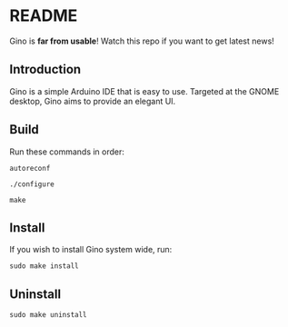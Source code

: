 # README
Gino is **far from usable**! Watch this repo if you want to get latest news!

## Introduction
Gino is a simple Arduino IDE that is easy to use. Targeted at the GNOME desktop, Gino aims to provide an elegant UI.

## Build
Run these commands in order:

`autoreconf`

`./configure`

`make`

## Install
If you wish to install Gino system wide, run:

`sudo make install`

## Uninstall
`sudo make uninstall`
